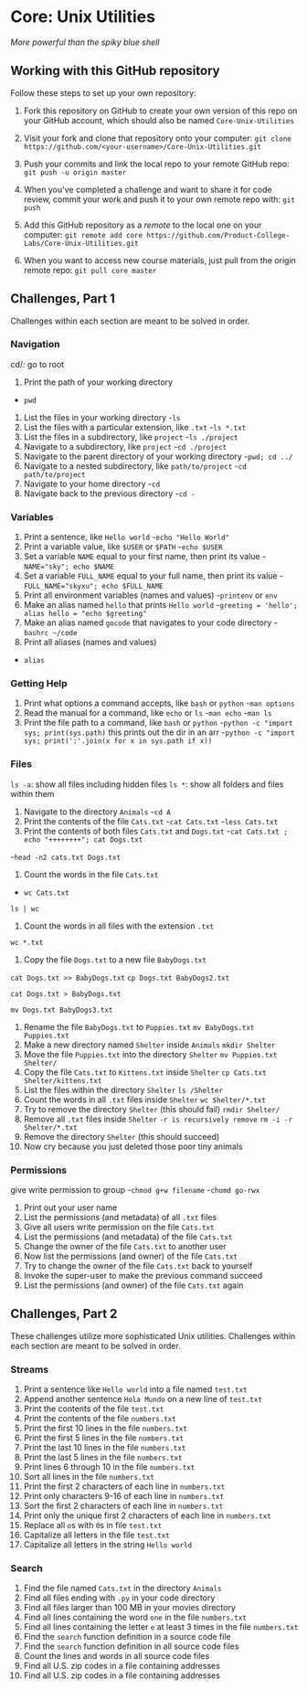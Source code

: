 # Core: Unix Utilities

_More powerful than the spiky blue shell_

## Working with this GitHub repository

Follow these steps to set up your own repository:

1. Fork this repository on GitHub to create your own version of this repo on your GitHub account, which should also be named `Core-Unix-Utilities`

1. Visit your fork and clone that repository onto your computer:
`git clone https://github.com/<your-username>/Core-Unix-Utilities.git`

1. Push your commits and link the local repo to your remote GitHub repo:
`git push -u origin master`

1. When you've completed a challenge and want to share it for code review, commit your work and push it to your own remote repo with:
`git push`

1. Add this GitHub repository as a _remote_ to the local one on your computer:
`git remote add core https://github.com/Product-College-Labs/Core-Unix-Utilities.git`

1. When you want to access new course materials, just pull from the origin remote repo:
`git pull core master`

## Challenges, Part 1

Challenges within each section are meant to be solved in order.

### Navigation
cd/: go to root

1.  Print the path of your working directory
- `pwd`
1.  List the files in your working directory
-`ls`
1.  List the files with a particular extension, like `.txt`
-`ls *.txt`
1.  List the files in a subdirectory, like `project`
-`ls ./project`
1.  Navigate to a subdirectory, like `project`
-`cd ./project`
1.  Navigate to the parent directory of your working directory
-`pwd; cd ../`
1.  Navigate to a nested subdirectory, like `path/to/project`
-`cd path/to/project`
1.  Navigate to your home directory
-`cd`
1.  Navigate back to the previous directory
-`cd -`

### Variables

1.  Print a sentence, like `Hello world`
-`echo "Hello World"`
1.  Print a variable value, like `$USER` or `$PATH`
-`echo $USER`
1.  Set a variable `NAME` equal to your first name, then print its value
-`NAME="sky"; echo $NAME`
1.  Set a variable `FULL_NAME` equal to your full name, then print its value
-`FULL_NAME="skyxu"; echo $FULL_NAME`
1.  Print all environment variables (names and values)
-`printenv` or `env`
1.  Make an alias named `hello` that prints `Hello world`
-`greeting = 'hello'; alias hello = "echo $greeting"`
1.  Make an alias named `gocode` that navigates to your code directory
-`bashrc ~/code`
1.  Print all aliases (names and values)
- `alias`

### Getting Help

1.  Print what options a command accepts, like `bash` or `python`
-`man options`
1.  Read the manual for a command, like `echo` or `ls`
-`man echo` -`man ls`
1.  Print the file path to a command, like `bash` or `python`
-`python -c "import sys; print(sys.path)`
this prints out the dir in an arr
-`python -c "import sys; print(':'.join(x for x in sys.path if x))`


### Files
`ls -a`: show all files including hidden files
`ls *`: show all folders and files within them
1.  Navigate to the directory `Animals`
-`cd A`
1.  Print the contents of the file `Cats.txt`
-`cat Cats.txt`
-`less Cats.txt`
1.  Print the contents of both files `Cats.txt` and `Dogs.txt`
-`cat Cats.txt ; echo "++++++++"; cat Dogs.txt`
<!-- only show first two lines of file, by default is 10 lines -->
-`head -n2 cats.txt Dogs.txt`
1.  Count the words in the file `Cats.txt`
- `wc Cats.txt`
<!-- count lines and words -->
`ls | wc`
1.  Count the words in all files with the extension `.txt`
<!-- show each file count and total count of all files -->
`wc *.txt`
1.  Copy the file `Dogs.txt` to a new file `BabyDogs.txt`
<!-- copy without replacing, additional adding files -->
`cat Dogs.txt >> BabyDogs.txt`
`cp Dogs.txt BabyDogs2.txt`
<!-- rewrite babydogs file -->
`cat Dogs.txt > BabyDogs.txt`
<!-- move dogs file to babydog3 -->
`mv Dogs.txt BabyDogs3.txt`
1.  Rename the file `BabyDogs.txt` to `Puppies.txt`
`mv BabyDogs.txt Puppies.txt`
1.  Make a new directory named `Shelter` inside `Animals`
`mkdir Shelter`
1.  Move the file `Puppies.txt` into the directory `Shelter`
`mv Puppies.txt Shelter/`
1.  Copy the file `Cats.txt` to `Kittens.txt` inside `Shelter`
`cp Cats.txt Shelter/kittens.txt`
1.  List the files within the directory `Shelter`
`ls /Shelter`
1.  Count the words in all `.txt` files inside `Shelter`
`wc Shelter/*.txt`
1.  Try to remove the directory `Shelter` (this should fail)
`rmdir Shelter/`
1.  Remove all `.txt` files inside `Shelter`
`-r is recursively remove`
`rm -i -r Shelter/*.txt`
1.  Remove the directory `Shelter` (this should succeed)
1.  Now cry because you just deleted those poor tiny animals

### Permissions
give write permission to group
-`chmod g+w filename`
-`chomd go-rwx`
1.  Print out your user name
1.  List the permissions (and metadata) of all `.txt` files
1.  Give all users write permission on the file `Cats.txt`
1.  List the permissions (and metadata) of the file `Cats.txt`
1.  Change the owner of the file `Cats.txt` to another user
1.  Now list the permissions (and owner) of the file `Cats.txt`
1.  Try to change the owner of the file `Cats.txt` back to yourself
1.  Invoke the super-user to make the previous command succeed
1.  List the permissions (and owner) of the file `Cats.txt` again



## Challenges, Part 2

These challenges utilize more sophisticated Unix utilities.
Challenges within each section are meant to be solved in order.

### Streams

1.  Print a sentence like `Hello world` into a file named `test.txt`
1.  Append another sentence `Hola Mundo` on a new line of `test.txt`
1.  Print the contents of the file `test.txt`
1.  Print the contents of the file `numbers.txt`
1.  Print the first 10 lines in the file `numbers.txt`
1.  Print the first 5 lines in the file `numbers.txt`
1.  Print the last 10 lines in the file `numbers.txt`
1.  Print the last 5 lines in the file `numbers.txt`
1.  Print lines 6 through 10 in the file `numbers.txt`
1.  Sort all lines in the file `numbers.txt`
1.  Print the first 2 characters of each line in `numbers.txt`
1.  Print only characters 9-16 of each line in `numbers.txt`
1.  Sort the first 2 characters of each line in `numbers.txt`
1.  Print only the unique first 2 characters of each line in `numbers.txt`
1.  Replace all `o`s with `0`s in file `test.txt`
1.  Capitalize all letters in the file `test.txt`
1.  Capitalize all letters in the string `Hello world`

### Search

1.  Find the file named `Cats.txt` in the directory `Animals`
1.  Find all files ending with `.py` in your code directory
1.  Find all files larger than 100 MB in your movies directory
1.  Find all lines containing the word `one` in the file `numbers.txt`
1.  Find all lines containing the letter `e` at least 3 times in the file `numbers.txt`
1.  Find the `search` function definition in a source code file
1.  Find the `search` function definition in all source code files
1.  Count the lines and words in all source code files
1.  Find all U.S. zip codes in a file containing addresses
1.  Find all U.S. zip codes in a file containing addresses

